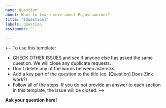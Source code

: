 ```yaml
---
name: Question
about: Want to learn more about PojavLauncher?
title: "[Question]"
labels: question
assignees: ''

---
```

<--
To use this template:
* CHECK OTHER ISSUES and see if anyone else has asked the same question. We will close any duplicate requests.
* Don't delete any of the words between asterisks.
* Add a key part of the question to the title (ex. [Question] Does Zink work?)
* Follow all of the steps. If you do not provide an answer to each section in this template, the issue will be closed.
-->

**Ask your question here!**
<!-- Be descriptive in your question so that we can provide an equally descriptive answer. Make sure you've checked out the subreddit or the README before asking, as your question might already have an answer. --!>
